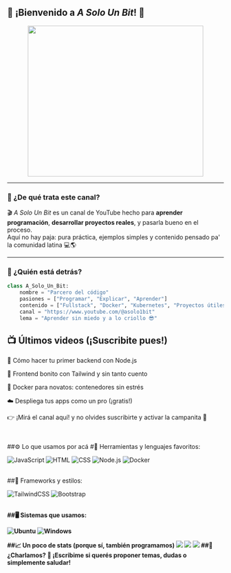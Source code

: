 ## 🎥 ¡Bienvenido a *A Solo Un Bit*! 👋

<div align="center">
  <img src="https://private-user-images.githubusercontent.com/208305611/435424040-b7024354-0a2b-40a3-8923-6d1ec67cae00.png?jwt=eyJhbGciOiJIUzI1NiIsInR5cCI6IkpXVCJ9.eyJpc3MiOiJnaXRodWIuY29tIiwiYXVkIjoicmF3LmdpdGh1YnVzZXJjb250ZW50LmNvbSIsImtleSI6ImtleTUiLCJleHAiOjE3NDUwOTc0ODgsIm5iZiI6MTc0NTA5NzE4OCwicGF0aCI6Ii8yMDgzMDU2MTEvNDM1NDI0MDQwLWI3MDI0MzU0LTBhMmItNDBhMy04OTIzLTZkMWVjNjdjYWUwMC5wbmc_WC1BbXotQWxnb3JpdGhtPUFXUzQtSE1BQy1TSEEyNTYmWC1BbXotQ3JlZGVudGlhbD1BS0lBVkNPRFlMU0E1M1BRSzRaQSUyRjIwMjUwNDE5JTJGdXMtZWFzdC0xJTJGczMlMkZhd3M0X3JlcXVlc3QmWC1BbXotRGF0ZT0yMDI1MDQxOVQyMTEzMDhaJlgtQW16LUV4cGlyZXM9MzAwJlgtQW16LVNpZ25hdHVyZT1lMDJiMjc1MjNiYjNlNWViZmM3OTI0YjY0NThlMjRiZjE2ZjgzODM4MTU1NWM3MzI2NDU1NGJmMTE4Yzc3NGY2JlgtQW16LVNpZ25lZEhlYWRlcnM9aG9zdCJ9.EWFAM5O8gSLup4v_n8R7PgAvT4vyZInLJgfa7p7h2jo" height="350px" width="90%" />
</div>


---

### 🚀 ¿De qué trata este canal?

🎬 *A Solo Un Bit* es un canal de YouTube hecho para **aprender programación**, **desarrollar proyectos reales**, y pasarla bueno en el proceso.  
Aquí no hay paja: pura práctica, ejemplos simples y contenido pensado pa' la comunidad latina 💻🌎

---

### 🧠 ¿Quién está detrás?

```python
class A_Solo_Un_Bit:
    nombre = "Parcero del código"
    pasiones = ["Programar", "Explicar", "Aprender"]
    contenido = ["Fullstack", "Docker", "Kubernetes", "Proyectos útiles"]
    canal = "https://www.youtube.com/@asolo1bit"
    lema = "Aprender sin miedo y a lo criollo 😎"

 ```

## 📺 Últimos videos (¡Suscribite pues!)
🔧 Cómo hacer tu primer backend con Node.js

🎨 Frontend bonito con Tailwind y sin tanto cuento

🐳 Docker para novatos: contenedores sin estrés

☁️ Despliega tus apps como un pro (¡gratis!)

👉 ¡Mirá el canal aquí! y no olvides suscribirte y activar la campanita 🔔

<br>

##⚙️ Lo que usamos por acá
#🧩 Herramientas y lenguajes favoritos:
<p> <img alt="JavaScript" src="https://img.shields.io/badge/JavaScript-F7DF1E?logo=javascript&logoColor=black" /> <img alt="HTML" src="https://img.shields.io/badge/HTML-E34F26?logo=html5&logoColor=white" /> <img alt="CSS" src="https://img.shields.io/badge/CSS-1572B6?logo=css3&logoColor=white" /> <img alt="Node.js" src="https://img.shields.io/badge/Node.js-339933?logo=node.js&logoColor=white" /> <img alt="Docker" src="https://img.shields.io/badge/Docker-2496ED?logo=docker&logoColor=white" /> </p>
<br>
##🎨 Frameworks y estilos:
<p> <img alt="TailwindCSS" src="https://img.shields.io/badge/TailwindCSS-38B2AC?logo=tailwindcss&logoColor=white" /> <img alt="Bootstrap" src="https://img.shields.io/badge/Bootstrap-7952B3?logo=bootstrap&logoColor=white" /> </p>
<br>
<b>
##🖥️ Sistemas que usamos:
<p> <img alt="Ubuntu" src="https://img.shields.io/badge/Ubuntu-E95420?logo=ubuntu&logoColor=white" /> <img alt="Windows" src="https://img.shields.io/badge/Windows-0078D6?logo=windows&logoColor=white" /> </p>

<b>
##📈 Un poco de stats (porque sí, también programamos)
<img src="https://github-readme-stats.vercel.app/api?username=jaydeep-yadav&&show_icons=true&count_private=true&theme=github_dark"> <img src="https://github-readme-streak-stats.herokuapp.com/?user=jaydeep-yadav&theme=blueberry_duo"> <img src="https://github-readme-stats.vercel.app/api/top-langs/?username=jaydeep-yadav&layout=compact&theme=github_dark"/>

 <b> 
##💬 ¿Charlamos?
📩 ¡Escribime si querés proponer temas, dudas o simplemente saludar!


